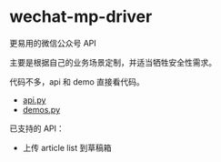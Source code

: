 # wechat-mp-driver

更易用的微信公众号 API

主要是根据自己的业务场景定制，并适当牺牲安全性需求。

代码不多，api 和 demo 直接看代码。

- [api.py](api.py)
- [demos.py](demos.py)

已支持的 API：

- 上传 article list 到草稿箱
